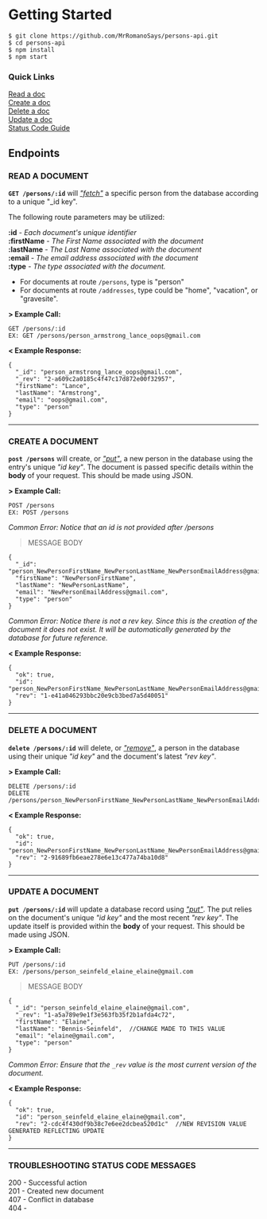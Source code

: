 # Getting Started

```
$ git clone https://github.com/MrRomanoSays/persons-api.git
$ cd persons-api  
$ npm install
$ npm start
```

### Quick Links
[Read a doc](#read-a-document)  
[Create a doc](#create-a-document)  
[Delete a doc](#delete-a-document)  
[Update a doc](#update-a-document)  
[Status Code Guide](#troubleshooting-status-code-messages)  


## Endpoints

### READ A DOCUMENT

**`GET /persons/:id`** will [*"fetch"*]("https://pouchdb.com/api.html#fetch_document") a specific person from the database according to a unique "\_id key".

The following route parameters may be utilized:

**:id**   -   *Each document's unique identifier*  
**:firstName**   -   *The First Name associated with the document*  
**:lastName**   -   *The Last Name associated with the document*  
**:email**   -   *The email address associated with the document*  
**:type**   -   *The type associated with the document.*  
* For documents at route `/persons`, type is "person"  
* For documents at route `/addresses`, type could be "home", "vacation", or "gravesite".

**> Example Call:**

```
GET /persons/:id
EX: GET /persons/person_armstrong_lance_oops@gmail.com
```

**< Example Response:**
```
{
  "_id": "person_armstrong_lance_oops@gmail.com",
  "_rev": "2-a609c2a0185c4f47c17d872e00f32957",
  "firstName": "Lance",
  "lastName": "Armstrong",
  "email": "oops@gmail.com",
  "type": "person"
}
```
-------------------

### CREATE A DOCUMENT

**`post /persons`** will create, or  [*"put"*]("https://pouchdb.com/api.html#create_document"), a new person in the database using the entry's unique *"id key"*.  The document is passed specific details within the **body** of your request.  This should be made using JSON.

**> Example Call:**

```
POST /persons
EX: POST /persons
```
*Common Error:  Notice that an id is not provided after /persons*


> MESSAGE BODY

```
{
  "_id": "person_NewPersonFirstName_NewPersonLastName_NewPersonEmailAddress@gmail.com",
  "firstName": "NewPersonFirstName",
  "lastName": "NewPersonLastName",
  "email": "NewPersonEmailAddress@gmail.com",
  "type": "person"
}
```
*Common Error:  Notice there is not a rev key.  Since this is the creation of the document it does not exist.  It will be automatically generated by the database for future reference.*

**< Example Response:**
```
{
  "ok": true,
  "id": "person_NewPersonFirstName_NewPersonLastName_NewPersonEmailAddress@gmail.com",
  "rev": "1-e41a046293bbc20e9cb3bed7a5d40051"
}
```

-------------------

### DELETE A DOCUMENT

**`delete /persons/:id`** will delete, or  [*"remove"*]("https://pouchdb.com/api.html#delete_document"), a person in the database using their unique *"id key"* and the document's latest *"rev key"*.

**> Example Call:**

```
DELETE /persons/:id
DELETE /persons/person_NewPersonFirstName_NewPersonLastName_NewPersonEmailAddress@gmail.com
```

**< Example Response:**
```
{
  "ok": true,
  "id": "person_NewPersonFirstName_NewPersonLastName_NewPersonEmailAddress@gmail.com",
  "rev": "2-91689fb6eae278e6e13c477a74ba10d8"
}
```

-------------------

### UPDATE A DOCUMENT

**`put /persons/:id`** will update a database record using  [*"put"*]("https://pouchdb.com/api.html#create_document").  The put relies on the document's unique *"id key"* and the most recent *"rev key"*.  The update itself is provided within the **body** of your request.  This should be made using JSON.

**> Example Call:**

```
PUT /persons/:id
EX: /persons/person_seinfeld_elaine_elaine@gmail.com
```

> MESSAGE BODY
```
{
  "_id": "person_seinfeld_elaine_elaine@gmail.com",
  "_rev": "1-a5a789e9e1f3e563fb35f2b1afda4c72",
  "firstName": "Elaine",
  "lastName": "Bennis-Seinfeld",  //CHANGE MADE TO THIS VALUE
  "email": "elaine@gmail.com",
  "type": "person"
}
```
*Common Error:  Ensure that the `_rev` value is the most current version of the document.*


**< Example Response:**
```
{
  "ok": true,
  "id": "person_seinfeld_elaine_elaine@gmail.com",
  "rev": "2-cdc4f430df9b38c7e6ee2dcbea520d1c"  //NEW REVISION VALUE GENERATED REFLECTING UPDATE
}
```
-------------------

### TROUBLESHOOTING STATUS CODE MESSAGES  

200 - Successful action  
201 - Created new document  
407 - Conflict in database  
404 -
